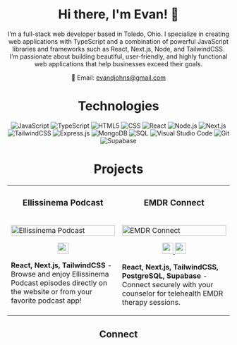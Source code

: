 <div align="center">

# Hi there, I'm Evan! 👋

I’m a full-stack web developer based in Toledo, Ohio. I specialize in creating web applications with TypeScript and a combination of powerful JavaScript libraries and frameworks such as React, Next.js, Node, and TailwindCSS. I’m passionate about building beautiful, user-friendly, and highly functional web applications that help businesses exceed their goals.

📧 Email: evandjohns@gmail.com

</div>

<div align="center">

# Technologies

</div>

<div align="center">

![JavaScript](https://img.shields.io/badge/JavaScript-F7DF1E?style=plastic&logo=javascript&logoColor=white)
![TypeScript](https://img.shields.io/badge/TypeScript-007ACC?style=plastic&logo=typescript&logoColor=white)
![HTML5](https://img.shields.io/badge/HTML5-E34F26?style=plastic&logo=html5&logoColor=white)
![CSS](https://img.shields.io/badge/CSS-1572B6?style=plastic&logo=css3&logoColor=white)
![React](https://img.shields.io/badge/React-61DAFB?style=plastic&logo=react&logoColor=white)
![Node.js](https://img.shields.io/badge/Node.js-339933?style=plastic&logo=node.js&logoColor=white)
![Next.js](https://img.shields.io/badge/Next.js-000000?style=plastic&logo=next.js&logoColor=white)  
![TailwindCSS](https://img.shields.io/badge/TailwindCSS-38B2AC?style=plastic&logo=tailwind-css&logoColor=white)
![Express.js](https://img.shields.io/badge/Express.js-000000?style=plastic&logo=express&logoColor=white)
![MongoDB](https://img.shields.io/badge/MongoDB-47A248?style=plastic&logo=mongodb&logoColor=white)
![SQL](https://img.shields.io/badge/SQL-4479A1?style=plastic&logo=mysql&logoColor=white)
![Visual Studio Code](https://img.shields.io/badge/Visual%20Studio%20Code-007ACC?style=plastic&logo=visual-studio-code&logoColor=white)
![Git](https://img.shields.io/badge/Git-F05032?style=plastic&logo=git&logoColor=white)
![Supabase](https://img.shields.io/badge/Supabase-4A90E2?style=plastic&logo=supabase&logoColor=white)

</div>

<div align="center">

# Projects

</div>

<table align="center">
  
  <tr>
    <td width="50%" valign="top">
      <h3 align="center">Ellissinema Podcast</h3>
        <br />
        <a target="_blank" href="https://ellissinema.netlify.app/">
            <img src="./images/ellissinema.gif" width="100%" alt="Ellissinema Podcast"/>
        </a>
        <br />
        <p align="center">
          <a href="https://ellissinema.netlify.app/" target="_blank">
            <img src="https://img.shields.io/badge/Website-164C78?style=plastic&logo=link&logoColor=white" height=25>
          </a>  
        </p>
        <p><strong>React, Next.js, TailwindCSS</strong> - Browse and enjoy Ellissinema Podcast episodes directly on the website or from your favorite podcast app!</p>
    </td>
    <td width="50%" valign="top">
      <h3 align="center">EMDR Connect</h3>
        <br />
      <a target="_blank" href="#">
            <img src="./images/emdrconnect.gif" width="100%"  alt="EMDR Connect"/>
        </a>
        <br />
        <p align="center">
          <a href="#" target="blank">
            <img src="https://img.shields.io/badge/Repo-164C78?style=plastic&logo=github" height=25>
          </a>
          <a href="#" target="blank">
            <img src="https://img.shields.io/badge/Website-164C78?style=plastic&logo=link&logoColor=white" height=25>
          </a> 
        </p>
        <p><strong>React, Next.js, TailwindCSS, PostgreSQL, Supabase </strong> - Connect securely with your counselor for telehealth EMDR therapy sessions.</p>
    </td>
  </tr>
</table>

<div align="center">

## Connect
